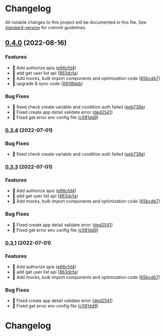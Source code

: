 # Changelog

All notable changes to this project will be documented in this file. See [standard-version](https://github.com/conventional-changelog/standard-version) for commit guidelines.

## [0.4.0](https://github.com/foxpage/foxpage/compare/v0.3.2...v0.4.0) (2022-08-16)


### Features

* 🎸 Add authorize apis ([e66cfd4](https://github.com/foxpage/foxpage/commit/e66cfd47e4e0ece77e4201191553a41ac04592b1))
* 🎸 add get user list api ([863dcfa](https://github.com/foxpage/foxpage/commit/863dcfa83ecd6a3cec2073b9a674b3569563e269))
* 🎸 Add mocks, bulk import components and optimization code ([65bcdb7](https://github.com/foxpage/foxpage/commit/65bcdb7b1f8e6cd598d43ba1672c11283ad83d32))
* 🎸 upgrade & sync code ([8938bbb](https://github.com/foxpage/foxpage/commit/8938bbb76d0fea153a7bfafe3ced76a23d5c24db))


### Bug Fixes

* 🐛 fixed check create variable and condition auth failed ([eeb738e](https://github.com/foxpage/foxpage/commit/eeb738e19af141962b52a5c402bff318b88cb676))
* 🐛 Fixed create app detail validate error ([ded2541](https://github.com/foxpage/foxpage/commit/ded25412394c8614eeb1d90764616ea6cfaf509b))
* 🐛 Fixed get error env config file ([c081dd9](https://github.com/foxpage/foxpage/commit/c081dd97949f41bb7ecfed9549f634f281febc73))

### [0.3.4](https://github.com/foxpage/foxpage/compare/v0.3.3...v0.3.4) (2022-07-01)


### Bug Fixes

* 🐛 fixed check create variable and condition auth failed ([eeb738e](https://github.com/foxpage/foxpage/commit/eeb738e19af141962b52a5c402bff318b88cb676))

### [0.3.3](https://github.com/foxpage/foxpage/compare/v0.3.2...v0.3.3) (2022-07-01)


### Features

* 🎸 Add authorize apis ([e66cfd4](https://github.com/foxpage/foxpage/commit/e66cfd47e4e0ece77e4201191553a41ac04592b1))
* 🎸 add get user list api ([863dcfa](https://github.com/foxpage/foxpage/commit/863dcfa83ecd6a3cec2073b9a674b3569563e269))
* 🎸 Add mocks, bulk import components and optimization code ([65bcdb7](https://github.com/foxpage/foxpage/commit/65bcdb7b1f8e6cd598d43ba1672c11283ad83d32))


### Bug Fixes

* 🐛 Fixed create app detail validate error ([ded2541](https://github.com/foxpage/foxpage/commit/ded25412394c8614eeb1d90764616ea6cfaf509b))
* 🐛 Fixed get error env config file ([c081dd9](https://github.com/foxpage/foxpage/commit/c081dd97949f41bb7ecfed9549f634f281febc73))

### [0.3.1](https://github.com/foxpage/foxpage/compare/v0.3.2...v0.3.1) (2022-07-01)


### Features

* 🎸 Add authorize apis ([e66cfd4](https://github.com/foxpage/foxpage/commit/e66cfd47e4e0ece77e4201191553a41ac04592b1))
* 🎸 add get user list api ([863dcfa](https://github.com/foxpage/foxpage/commit/863dcfa83ecd6a3cec2073b9a674b3569563e269))
* 🎸 Add mocks, bulk import components and optimization code ([65bcdb7](https://github.com/foxpage/foxpage/commit/65bcdb7b1f8e6cd598d43ba1672c11283ad83d32))


### Bug Fixes

* 🐛 Fixed create app detail validate error ([ded2541](https://github.com/foxpage/foxpage/commit/ded25412394c8614eeb1d90764616ea6cfaf509b))
* 🐛 Fixed get error env config file ([c081dd9](https://github.com/foxpage/foxpage/commit/c081dd97949f41bb7ecfed9549f634f281febc73))

# Changelog
